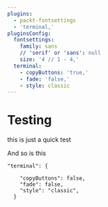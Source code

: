```yaml
---
plugins:
  - packt-fontsettings
  - 'terminal,'
pluginsConfig:
  fontsettings:
    family: sans
    // 'serif' or 'sans': null
    size: '4 // 1 - 4,'
  terminal:
    - copyButtons: 'true,'
    - fade: 'false,'
    - style: classic
---
```


# Testing

this is just a quick test

And so is this



```
"terminal": {
```

```
    "copyButtons": false,
    "fade": false,
    "style": "classic",
  }
```



